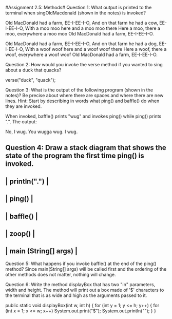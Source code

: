 #Assignment 2.5: Methods#
Question 1: What output is printed to the terminal when singOldMacdonald (shown in the notes) is invoked?

Old MacDonald had a farm, EE-I-EE-I-O,
And on that farm he had a cow, EE-I-EE-I-O,
With a moo moo here and a moo moo there
Here a moo, there a moo, everywhere a moo moo
Old MacDonald had a farm, EE-I-EE-I-O.

Old MacDonald had a farm, EE-I-EE-I-O,
And on that farm he had a dog, EE-I-EE-I-O,
With a woof woof here and a woof woof there
Here a woof, there a woof, everywhere a woof woof
Old MacDonald had a farm, EE-I-EE-I-O.

Question 2: How would you invoke the verse method if you wanted to sing about a duck that quacks?

verse("duck", "quack");

Question 3: What is the output of the following program (shown in the notes)? Be precise about where there are spaces and where there are new lines. Hint: Start by describing in words what ping() and baffle() do when they are invoked.

When invoked, baffle() prints "wug" and invokes ping() while ping() prints ".". The output:

No, I wug.
You wugga wug.
I wug.

Question 4: Draw a stack diagram that shows the state of the program the first time ping() is invoked.
 ----------------------
| println(".")         |
 ----------------------
| ping()               |
 ----------------------
| baffle()             |
 ----------------------
| zoop()               |
 ----------------------
| main (String[] args) |
 ----------------------
 
Question 5: What happens if you invoke baffle() at the end of the ping() method? 
Since main(String[] args) will be called first and the ordering of the other methods does not matter, nothing will change.
 
Question 6: Write the method displayBox that has two "in" parameters, width and height. The method will print out a box made of '$' characters to the terminal that is as wide and high as the arguments passed to it.
 
public static void displayBox(int w, int h) {
    for (int y = 1; y <= h; y++) {
        for (int x = 1; x <= w; x++) System.out.print("$");
        System.out.println("");
    }
}
